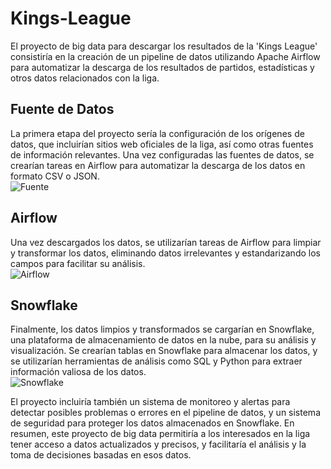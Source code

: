 # Kings-League

El proyecto de big data para descargar los resultados de la 'Kings League' consistiría en la creación de un pipeline de datos utilizando Apache Airflow para automatizar la descarga de los resultados de partidos, estadísticas y otros datos relacionados con la liga.

## Fuente de Datos 
La primera etapa del proyecto sería la configuración de los orígenes de datos, que incluirían sitios web oficiales de la liga, así como otras fuentes de información relevantes. Una vez configuradas las fuentes de datos, se crearían tareas en Airflow para automatizar la descarga de los datos en formato CSV o JSON.
<br/>
<img align='left' alt="Fuente" src="https://raw.githubusercontent.com/BonfantiMatias/Kings-League/main/assets/Fuente.png"/>
<br/>

## Airflow
Una vez descargados los datos, se utilizarían tareas de Airflow para limpiar y transformar los datos, eliminando datos irrelevantes y estandarizando los campos para facilitar su análisis.
<br/>
<img align='left' alt="Airflow" src="https://raw.githubusercontent.com/BonfantiMatias/Kings-League/main/assets/Airflow_.png"/>
<br/>
## Snowflake
Finalmente, los datos limpios y transformados se cargarían en Snowflake, una plataforma de almacenamiento de datos en la nube, para su análisis y visualización. Se crearían tablas en Snowflake para almacenar los datos, y se utilizarían herramientas de análisis como SQL y Python para extraer información valiosa de los datos.
<br/>
<img align='left' alt="Snowflake" src="https://raw.githubusercontent.com/BonfantiMatias/Kings-League/main/assets/Snowflake.png"/>
<br/>

El proyecto incluiría también un sistema de monitoreo y alertas para detectar posibles problemas o errores en el pipeline de datos, y un sistema de seguridad para proteger los datos almacenados en Snowflake. En resumen, este proyecto de big data permitiría a los interesados en la liga tener acceso a datos actualizados y precisos, y facilitaría el análisis y la toma de decisiones basadas en esos datos.